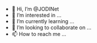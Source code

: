 - 👋 Hi, I’m @JODINet
- 👀 I’m interested in ...
- 🌱 I’m currently learning ...
- 💞️ I’m looking to collaborate on ...
- 📫 How to reach me ...

<!---
JODINet/JODINet is a ✨ special ✨ repository because its `README.md` (this file) appears on your GitHub profile.
You can click the Preview link to take a look at your changes.
--->
